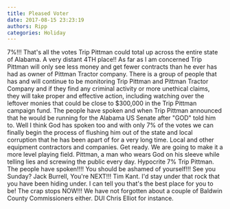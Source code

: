 ```yaml
---
title: Pleased Voter
date: 2017-08-15 23:23:19
authors: Ripp
categories: Holiday
---
```


 7%!!!  That's all the votes Trip Pittman could total up across the entire state of Alabama. A very distant 4TH place!!  As far as I am concerned Trip Pittman will only see less money and get fewer contracts than he ever has had as owner of Pittman Tractor company. There is a group of people that has and will continue to be monitoring Trip Pittman and Pittman Tractor Company and if they find any criminal activity or more unethical claims, they will take proper and effective action, including watching over  the leftover monies that could be close to $300,000 in the Trip Pittman campaign fund.  The people have spoken and when Trip Pittman announced that he would be running for the Alabama US Senate after "GOD" told him to. Well I think God has spoken too and with only  7% of the votes we can finally begin the process of flushing him out of the state and local corruption that he has been apart of for a very long time. Local and other equipment contractors and companies. Get ready. We are going to make it a more level playing field. Pittman, a man who wears God on his sleeve while telling lies and screwing the public every day. Hypocrite 7% Trip Pittman. The people have spoken!!!!  You should be ashamed of yourself!!! See you Sunday?  Jack Burrell, You're NEXT!!! Tim Kant. I'd stay under that rock that you have been hiding under. I can tell you that's the best place for you to be! The crap stops NOW!!!  We have not forgotten about a couple of Baldwin County Commissioners either. DUI Chris Elliot for instance.